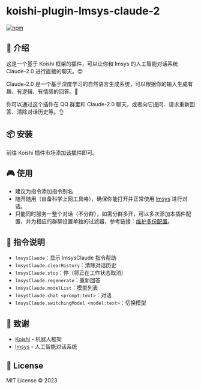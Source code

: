 # koishi-plugin-lmsys-claude-2

[![npm](https://img.shields.io/npm/v/koishi-plugin-lmsys-claude-2?style=flat-square)](https://www.npmjs.com/package/koishi-plugin-lmsys-claude-2)

## 🎈 介绍

这是一个基于 Koishi 框架的插件，可以让你和 lmsys 的人工智能对话系统 Claude-2.0 进行直接的聊天。😊

Claude-2.0 是一个基于深度学习的自然语言生成系统，可以根据你的输入生成有趣、有逻辑、有情感的回答。🤖

你可以通过这个插件在 QQ 群里和 Claude-2.0 聊天，或者向它提问、请求重新回答、清除对话历史等。👌

## 📦 安装

前往 Koishi 插件市场添加该插件即可。

## 🎮 使用

- 建议为指令添加指令别名
- 随开随用（自备科学上网工具咯），确保你能打开并正常使用 [lmsys](https://chat.lmsys.org/) 进行对话。
- 只能同时服务一整个对话（不分群），如需分群多开，可以多次添加本插件配置，并为相应的群聊设置单独的过滤器，参考链接：[维护多份配置](https://koishi.chat/zh-CN/manual/recipe/multiple.html#%E5%A4%9A%E5%AE%9E%E4%BE%8B)。

## 📝 指令说明

- `lmsysClaude`：显示 lmsysClaude 指令帮助
- `lmsysClaude.clearHistory`：清除对话历史
- `lmsysClaude.stop`：停（将正在工作状态取消）
- `lmsysClaude.regenerate`：重新回答
- `lmsysClaude.modelList`：模型列表
- `lmsysClaude.chat <prompt:text>`：对话
- `lmsysClaude.switchingModel <model:text>`：切换模型

## 🙏 致谢

* [Koishi](https://koishi.chat/) - 机器人框架
* [lmsys](https://lmsys.org/) - 人工智能对话系统

## 📄 License

MIT License © 2023